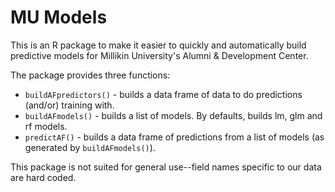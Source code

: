 # MU Models

This is an R package to make it easier to quickly and automatically build predictive models for Millikin University's Alumni & Development Center.

The package provides three functions:

- `buildAFpredictors()` - builds a data frame of data to do predictions (and/or) training with.
- `buildAFmodels()`  - builds a list of models. By defaults, builds lm, glm and rf models.
- `predictAF()` - builds a data frame of predictions from a list of models (as generated by `buildAFmodels()`).

This package is not suited for general use--field names specific to our data are hard coded.
